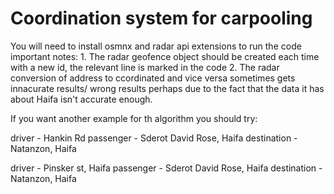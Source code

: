 # Coordination system for carpooling
You will need to install osmnx and radar api extensions to run the code
important notes:
    1. The radar geofence object should be created each time with a new id, the relevant line is marked in the code
    2. The radar conversion of address to ccordinated and vice versa sometimes gets innacurate results/ wrong results perhaps due to the fact that the data it has about Haifa isn't accurate enough.

If you want another example for th algorithm you should try:

driver - Hankin Rd
passenger - Sderot David Rose, Haifa
destination - Natanzon, Haifa

driver - Pinsker st, Haifa
passenger - Sderot David Rose, Haifa
destination - Natanzon, Haifa
